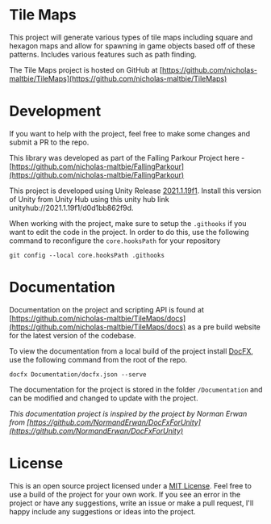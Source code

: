 # Tile Maps

This project will generate various types of tile maps including square and hexagon maps and allow for spawning in game
objects based off of these patterns. Includes various features such as path finding.

The Tile Maps project is hosted on GitHub at [https://github.com/nicholas-maltbie/TileMaps](https://github.com/nicholas-maltbie/TileMaps)

# Development

If you want to help with the project, feel free to make some changes and submit a PR to the repo.

This library was developed as part of the Falling Parkour Project here -
[https://github.com/nicholas-maltbie/FallingParkour](https://github.com/nicholas-maltbie/FallingParkour)

This project is developed using Unity Release [2021.1.19f1](https://unity3d.com/unity/whats-new/2021.1.19). Install this
version of Unity from Unity Hub using this unity hub link unityhub://2021.1.19f1/d0d1bb862f9d.

When working with the project, make sure to setup the `.githooks` if you want to edit the code in the project. In order to
do this, use the following command to reconfigure the `core.hooksPath` for your repository 

```
git config --local core.hooksPath .githooks
```

# Documentation

Documentation on the project and scripting API is found at
[https://github.com/nicholas-maltbie/TileMaps/docs](https://github.com/nicholas-maltbie/TileMaps/docs) as a pre build
website for the latest version of the codebase.

To view the documentation from a local build of the project install [DocFX](https://dotnet.github.io/docfx/), use the
following command from the root of the repo.
```
docfx Documentation/docfx.json --serve
```

The documentation for the project is stored in the folder `/Documentation` and can be modified and changed to update
with the project.

_This documentation project is inspired by the project by Norman Erwan from [https://github.com/NormandErwan/DocFxForUnity](https://github.com/NormandErwan/DocFxForUnity)_

# License

This is an open source project licensed under a [MIT License](LICENSE.txt). Feel free to use a build of the project for your own work. If you see an error in the project or have any suggestions, write an issue or make a pull request, I'll happy include any suggestions or ideas into the project.
